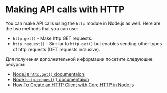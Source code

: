 # Making API calls with HTTP

You can make API calls using the `http` module in Node.js as well. Here are the two methods that you can use:

- `http.get()` - Make http GET requests.
- `http.request()` - Similar to `http.get()` but enables sending other types of http requests (GET requests inclusive).

Для получения дополнительной информации посетите следующие ресурсы:

- [Node.js `http.get()` documentaion](https://nodejs.org/docs/latest-v16.x/api/http.html#httpgeturl-options-callback)
- [Node `http.request()` documentaion](https://nodejs.org/docs/latest-v16.x/api/http.html#httprequesturl-options-callback)
- [How To Create an HTTP Client with Core HTTP in Node.js](https://www.digitalocean.com/community/tutorials/how-to-create-an-http-client-with-core-http-in-node-js)
